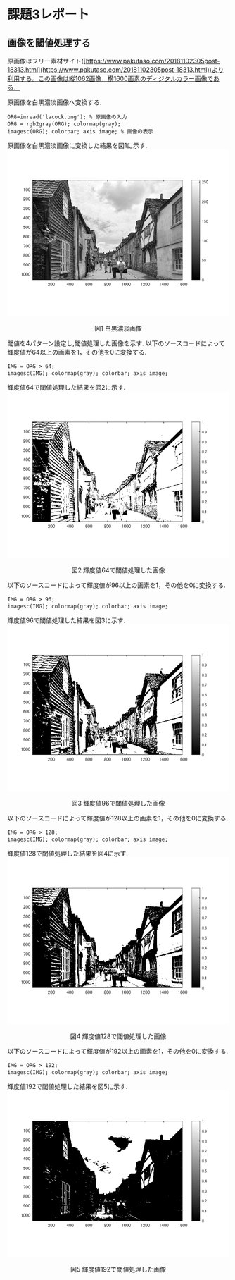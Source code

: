 # 課題3レポート

## 画像を閾値処理する
原画像はフリー素材サイト([https://www.pakutaso.com/20181102305post-18313.html](https://www.pakutaso.com/20181102305post-18313.html))より利用する。この画像は縦1062画像，横1600画素のディジタルカラー画像である．

原画像を白黒濃淡画像へ変換する.
```
ORG=imread('lacock.png'); % 原画像の入力
ORG = rgb2gray(ORG); colormap(gray);  
imagesc(ORG); colorbar; axis image; % 画像の表示
```
原画像を白黒濃淡画像に変換した結果を図1に示す.
![白黒濃淡画像](https://github.com/Sisk449/lecture_image_processing/blob/master/image/kadai3_1.png?raw=true)  
<div style="text-align: center;">
図1 白黒濃淡画像
</div>

閾値を4パターン設定し,閾値処理した画像を示す.
以下のソースコードによって輝度値が64以上の画素を1，その他を0に変換する.
```
IMG = ORG > 64;
imagesc(IMG); colormap(gray); colorbar; axis image;
```
輝度値64で閾値処理した結果を図2に示す.
![輝度値64で閾値処理した画像](https://github.com/Sisk449/lecture_image_processing/blob/master/image/kadai3_2.png?raw=true)  
<div style="text-align: center;">
図2 輝度値64で閾値処理した画像
</div>

以下のソースコードによって輝度値が96以上の画素を1，その他を0に変換する.
```
IMG = ORG > 96;
imagesc(IMG); colormap(gray); colorbar; axis image;
```
輝度値96で閾値処理した結果を図3に示す.
![輝度値96で閾値処理した画像](https://github.com/Sisk449/lecture_image_processing/blob/master/image/kadai3_3.png?raw=true)  
<div style="text-align: center;">
図3 輝度値96で閾値処理した画像
</div>

以下のソースコードによって輝度値が128以上の画素を1，その他を0に変換する.
```
IMG = ORG > 128;
imagesc(IMG); colormap(gray); colorbar; axis image;
```
輝度値128で閾値処理した結果を図4に示す.
![輝度値128で閾値処理した画像](https://github.com/Sisk449/lecture_image_processing/blob/master/image/kadai3_4.png?raw=true)  
<div style="text-align: center;">
図4 輝度値128で閾値処理した画像
</div>

以下のソースコードによって輝度値が192以上の画素を1，その他を0に変換する.
```
IMG = ORG > 192;
imagesc(IMG); colormap(gray); colorbar; axis image;
```
輝度値192で閾値処理した結果を図5に示す.
![輝度値192で閾値処理した画像](https://github.com/Sisk449/lecture_image_processing/blob/master/image/kadai3_5.png?raw=true)  
<div style="text-align: center;">
図5 輝度値192で閾値処理した画像
</div>
